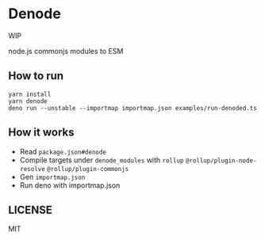# Denode

WIP

node.js commonjs modules to ESM

## How to run

```
yarn install
yarn denode
deno run --unstable --importmap importmap.json examples/run-denoded.ts
```

## How it works

- Read `package.json#denode`
- Compile targets under `denode_modules` with `rollup` `@rollup/plugin-node-resolve` `@rollup/plugin-commonjs`
- Gen `importmap.json`
- Run deno with importmap.json

## LICENSE

MIT
